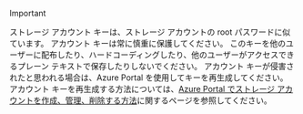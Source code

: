 > [!IMPORTANT]
> ストレージ アカウント キーは、ストレージ アカウントの root パスワードに似ています。 アカウント キーは常に慎重に保護してください。 このキーを他のユーザーに配布したり、ハードコーディングしたり、他のユーザーがアクセスできるプレーン テキストで保存したりしないでください。 アカウント キーが侵害されたと思われる場合は、Azure Portal を使用してキーを再生成してください。 アカウント キーを再生成する方法については、[Azure Portal でストレージ アカウントを作成、管理、削除する方法](../articles/storage/storage-create-storage-account.md#manage-your-storage-account)に関するページを参照してください。
> 
> 
